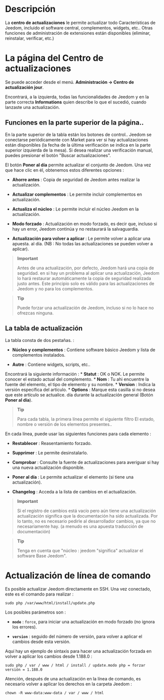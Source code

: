 Descripción 
===========

La **centro de actualizaciones** le permite actualizar todo
Características de Jeedom, incluido el software central,
complementos, widgets, etc.. Otras funciones de administración de extensiones
están disponibles (eliminar, reinstalar, verificar, etc.)

La página del Centro de actualizaciones 
================================

Se puede acceder desde el menú. **Administración → Centro de actualización
jour**.

Encontrará, a la izquierda, todas las funcionalidades de
Jeedom y en la parte correcta **Informations** quien describe lo que el
sucedió, cuando lanzaste una actualización.

Funciones en la parte superior de la página.. 
---------------------------------

En la parte superior de la tabla están los botones de control.. Jeedom se
conectarse periódicamente con Market para ver si hay actualizaciones
están disponibles (la fecha de la última verificación se indica en la parte superior
izquierda de la mesa). Si desea realizar una verificación manual,
puedes presionar el botón "Buscar actualizaciones".

El botón **Poner al día** permite actualizar el conjunto de
Jeedom. Una vez que hace clic en él, obtenemos estos diferentes
opciones :

-   **Ahorre antes** : Copia de seguridad de Jeedom antes
    realizar la actualización.

-   **Actualizar complementos** : Le permite incluir complementos en
    actualización.

-   **Actualiza el núcleo** : Le permite incluir el núcleo Jeedom en
    la actualización.

-   **Modo forzado** : Actualización en modo forzado, es decir
    que, incluso si hay un error, Jeedom continúa y no restaurará
    la salvaguardia.

-   **Actualización para volver a aplicar** : Le permite volver a aplicar una apuesta.
    al día. (NB : No todas las actualizaciones se pueden volver a aplicar).

> **Important**
>
> Antes de una actualización, por defecto, Jeedom hará una copia de seguridad. en
> si hay un problema al aplicar una actualización, Jeedom lo hará
> restaurar automáticamente la copia de seguridad realizada justo antes. Este principio
> solo es válido para las actualizaciones de Jeedom y no para los complementos.

> **Tip**
>
> Puede forzar una actualización de Jeedom, incluso si no lo hace
> no ofrezcas ninguna.

La tabla de actualización 
---------------------------

La tabla consta de dos pestañas. :

-   **Núcleo y complementos** : Contiene software básico Jeedom y
    lista de complementos instalados.

-   **Autre** : Contiene widgets, scripts, etc..

Encontrará la siguiente información : \* **Statut** : OK o NOK.
Le permite conocer el estado actual del complemento. \* **Nom** : Tu ahi
encuentre la fuente del elemento, el tipo de elemento y su nombre. \*
**Version** : Indica la versión específica del artículo. \* **Options** :
Marque esta casilla si no desea que este artículo se actualice.
día durante la actualización general (Botón **Poner al día**).

> **Tip**
>
> Para cada tabla, la primera línea permite el siguiente filtro
> El estado, nombre o versión de los elementos presentes..

En cada línea, puede usar las siguientes funciones para
cada elemento :

-   **Restablecer** : Reasentamiento forzado.

-   **Supprimer** : Le permite desinstalarlo.

-   **Comprobar** : Consulte la fuente de actualizaciones para averiguar si
    hay una nueva actualización disponible.

-   **Poner al día** : Le permite actualizar el elemento (si tiene
    una actualización).

-   **Changelog** : Acceda a la lista de cambios en el
    actualización.

> **Important**
>
> Si el registro de cambios está vacío pero aún tiene una actualización
> actualización significa que la documentación ha sido actualizada.
> Por lo tanto, no es necesario pedirle al desarrollador
> cambios, ya que no necesariamente hay. (a menudo es una apuesta
> traducción de documentación)

> **Tip**
>
> Tenga en cuenta que &quot;núcleo : jeedom &quot;significa&quot; actualizar el software
> Base Jeedom".

Actualización de línea de comando 
================================

Es posible actualizar Jeedom directamente en SSH.
Una vez conectado, este es el comando para realizar :

    sudo php /var/www/html/install/update.php

Los posibles parámetros son :

-   **`mode`** : `force`, para iniciar una actualización en modo forzado (no
    ignora los errores).

-   **`version`** : seguido del número de versión, para volver a aplicar el
    cambios desde esta versión.

Aquí hay un ejemplo de sintaxis para hacer una actualización forzada en
volver a aplicar los cambios desde 1.188.0 :

    sudo php / var / www / html / install / update.modo php = forzar versión = 1.188.0

Atención, después de una actualización en la línea de comando, es necesario
volver a aplicar los derechos en la carpeta Jeedom :

    chown -R www-data:www-data / var / www / html
